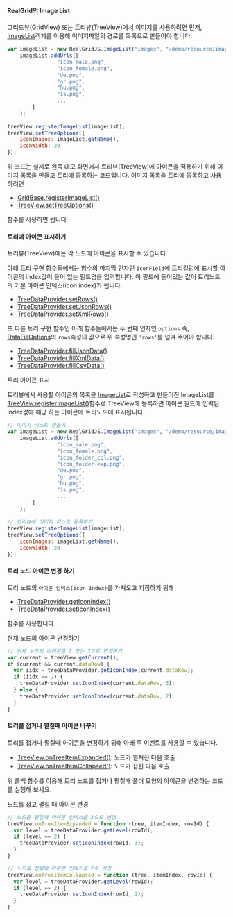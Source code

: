 
#### RealGrid의 Image List

그리드뷰(GridView) 또는 트리뷰(TreeView)에서 이미지를 사용하려면 먼저,
[ImageList](http://help.realgrid.com/api/types/ImageList/)객체를 이용해 이미지파일의
경로를 목록으로 만들어야 합니다.

```js
var imageList = new RealGridJS.ImageList("images", "/demo/resource/image/smallflag/");
    imageList.addUrls([
                "icon_male.png",
                "icon_female.png",
                "de.png",
                "gr.png",
                "hu.png",
                "is.png",
                ...
        ]
    );
 
treeView.registerImageList(imageList);
treeView.setTreeOptions({
    iconImages: imageList.getName(),
    iconWidth: 20
});
```
위 코드는 실제로 왼쪽 데모 화면에서 트리뷰(TreeView)에 아이콘을 적용하기 위해 이미지 목록을 만들고
트리에 등록하는 코드입니다.
이미지 목록을 트리에 등록하고 사용하려면

- [GridBase.registerImageList()](http://help.realgrid.com/api/GridView/registerImageList/)
- [TreeView.setTreeOptions()](http://help.realgrid.com/api/GridView/registerImageList/)

함수를 사용하면 됩니다.

#### 트리에 아이콘 표시하기

트리뷰(TreeView)에는 각 노드에 아이콘을 표시할 수 있습니다.

아래 트리 구현 함수들에서는 함수의 마지막 인자인 `iconField`에 트리컬럼에 표시할 아이콘의 index값이
들어 있는 필드명을 입력합니다. 이 필드에 들어있는 값이 트리노드의 기본 아이콘 인덱스(icon index)가 됩니다.

- [TreeDataProvider.setRows()](http://help.realgrid.com/api/TreeDataProvider/setRows/)
- [TreeDataProvider.setJsonRows()](http://help.realgrid.com/api/TreeDataProvider/setJsonRows/)
- [TreeDataProvider.setXmlRows()](http://help.realgrid.com/api/TreeDataProvider/setJsonRows/)

또 다른 트리 구현 함수인 아래 함수들에서는 두 번째 인자인 `options`
즉, [DataFillOptions](http://help.realgrid.com/api/types/DataFillOptions/)의
`rows`속성의 값으로 위 속성명인 `'rows'`를 넘겨 주어야 합니다.

- [TreeDataProvider.fillJsonData()](http://help.realgrid.com/api/TreeDataProvider/fillJsonData/)
- [TreeDataProvider.fillXmlData()](http://help.realgrid.com/api/TreeDataProvider/fillXmlData/)
- [TreeDataProvider.fillCsvData()](http://help.realgrid.com/api/TreeDataProvider/fillCsvData/)


<a class="btn primary small round lowercase" id="setIcons">트리 아이콘 표시</a>

트리뷰에서 사용할 아이콘의 목록을 [ImageList](http://help.realgrid.com/api/features/Image%20List/)로 작성하고 만들어진 ImageList를
[TreeView.registerImageList()](http://help.realgrid.com/api/GridView/registerImageList/)함수로
TreeView에 등록하면 아이콘 필드에 입력된 index값에 해당 하는 아이콘에 트리노드에 표시됩니다.

```js
// 이미지 리스트 만들기
var imageList = new RealGridJS.ImageList("images", "/demo/resource/image/smallflag/");
    imageList.addUrls([
                "icon_male.png",
                "icon_female.png",
                "icon_folder_col.png",
                "icon_folder-exp.png",
                "de.png",
                "gr.png",
                "hu.png",
                "is.png",
                ...
        ]
    );
 
// 트리뷰에 이미지 리스트 등록하기
treeView.registerImageList(imageList);
treeView.setTreeOptions({
    iconImages: imageList.getName(),
    iconWidth: 20
});
```

#### 트리 노드 아이콘 변경 하기

트리 노드의 `아이콘 인덱스(icon index)`를 가져오고 지정하기 위해

- [TreeDataProvider.getIconIndex()](http://help.realgrid.com/api/TreeDataProvider/getIconIndex/)
- [TreeDataProvider.setIconIndex()](http://help.realgrid.com/api/TreeDataProvider/setIconIndex/)

함수를 사용합니다.

<a class="btn primary small round lowercase" id="setIconIndex">현재 노드의 아이콘 변경하기</a>

```js
// 현재 노드의 아이콘을 2 또는 3으로 변경하기
var current = treeView.getCurrent();
if (current && current.dataRow) {
  var iidx = treeDataProvider.getIconIndex(current.dataRow);
  if (iidx == 2) {
    treeDataProvider.setIconIndex(current.dataRow, 3);
  } else {
    treeDataProvider.setIconIndex(current.dataRow, 2);
  }
}
```

#### 트리를 접거나 펼칠때 아이콘 바꾸기

트리를 접거나 펼칠때 아이콘을 변경하기 위해 아래 두 이벤트를 사용할 수 있습니다.

- [TreeView.onTreeItemExpanded()](http://help.realgrid.com/api/TreeView/onTreeItemExpanded/): 노드가 펼쳐진 다음 호출
- [TreeView.onTreeItemCollapsed()](http://help.realgrid.com/api/TreeView/onTreeItemCollapsed/): 노드가 접힌 다음 호출

위 콜백 함수를 이용해 트리 노드를 접거나 펼칠때 폴더 모양의 아이콘을 변경하는 코드를 실행해 보세요.

<a class="btn primary small round lowercase" id="setDynamicIconIndex">노드를 접고 펼칠 때 아이콘 변경</a>

```js
// 노드를 펼칠때 아이콘 인덱스를 3으로 변경
treeView.onTreeItemExpanded = function (tree, itemIndex, rowId) {
  var level = treeDataProvider.getLevel(rowId);
  if (level == 2) {
    treeDataProvider.setIconIndex(rowId, 3);
  }
}

// 노드를 접을때 아이콘 인덱스를 2로 변경
treeView.onTreeItemCollapsed = function (tree, itemIndex, rowId) {
  var level = treeDataProvider.getLevel(rowId);
  if (level == 2) {
    treeDataProvider.setIconIndex(rowId, 2);
  }
}
```

<script>
  $('#setIcons').click(function() {
    var imageList = new RealGridJS.ImageList("images", "{{"/resource/image/smallflag/" | prepend: site.baseurl}}");
    imageList.addUrls([
                "icon_male.png",
                "icon_female.png",
                "icon_folder_col.png",
                "icon_folder_exp.png",
                "de.png",
                "gr.png",
                "hu.png",
                "is.png",
                "eg.png",
                "au.png",
                "nz.png",
                "ph.png",
                "sg.png",
                "th.png",
                "tr.png",
                "ca.png",
                "mx.png",
                "us.png",
                "bo.png",
                "cr.png",
                "pe.png",
                "uy.png"
        ]
    );
 
    treeView.registerImageList(imageList);
    treeView.setTreeOptions({
        iconImages: imageList.getName(),
        iconWidth: 20
    });
  });

  $('#setIconIndex').click(function() {
    var current = treeView.getCurrent();
    if (current && current.dataRow) {
      var iidx = treeDataProvider.getIconIndex(current.dataRow);
      if (iidx == 3) {
        treeDataProvider.setIconIndex(current.dataRow, 2);
      } else {
        treeDataProvider.setIconIndex(current.dataRow, 3);
      }
    }
  });

  $('#setDynamicIconIndex').click(function() {
    treeView.onTreeItemCollapsed = function (tree, itemIndex, rowId) {
      var level = treeDataProvider.getLevel(rowId);
      if (level == 2) {
        treeDataProvider.setIconIndex(rowId, 2);
      }
    }

    treeView.onTreeItemExpanded = function (tree, itemIndex, rowId) {
      var level = treeDataProvider.getLevel(rowId);
      if (level == 2) {
        treeDataProvider.setIconIndex(rowId, 3);
      }
    }
  });

</script>
